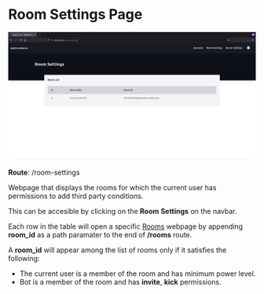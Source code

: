 Room Settings Page
==============

![Room Settings](../assets/room_settings.png)

**Route**: /room-settings

Webpage that displays the rooms for which the current user has permissions to add third party conditions.

This can be accesible by clicking on the **Room Settings** on the navbar.

Each row in the table will open a specific [Rooms]() webpage by appending **room_id** as a path paramater to the end of **/rooms** route.

A **room_id** will appear among the list of rooms only if it satisfies the following:
- The current user is a member of the room and has minimum power level.
- Bot is a member of the room and has **invite**, **kick** permissions.
